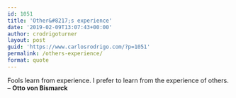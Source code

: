 ```yaml
---
id: 1051
title: 'Other&#8217;s experience'
date: '2019-02-09T13:07:43+00:00'
author: crodrigoturner
layout: post
guid: 'https://www.carlosrodrigo.com/?p=1051'
permalink: /others-experience/
format: quote
---
```


Fools learn from experience. I prefer to learn from the experience of others.  
– **Otto von Bismarck**